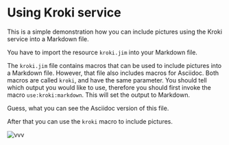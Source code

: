 # Using Kroki service

This is a simple demonstration how you can include pictures using the Kroki service into a Markdown file.

You have to import the resource `kroki.jim` into your Markdown file.



The `kroki.jim` file contains macros that can be used to include pictures into a Markdown file.
However, that file also includes macros for Asciidoc.
Both macros are called `kroki`, and have the same parameter.
You should tell which output you would like to use, therefore you should first invoke the macro `use:kroki:markdown`.
This will set the output to Markdown.



Guess, what you can see the Asciidoc version of this file.

After that you can use the `kroki` macro to include pictures.

![vvv](https://kroki.io/plantuml/svg/eNplTz0PgjAQ3fsrLkwwUJXEDUl0d3M3B5ykoS0N1-hg_O8WNFJ1e3fv495xr6zDEQ2MaHsmB8Va8GfZOgWbYhttHDY9dnRSXtNeq84ash40XbwQIzUebacJkiMqm8BdpCYAeVV0y0TKaiL9YDPxiMUHZJrFdQCyGYwbbEgNjhiboSX94yzraj7guVzVVQLIMM1nzyI2g5QV_KW_lbDbBTLuuWDI88B9tVg4OadGT0U4GCfnq_MTL7B2ww==)
